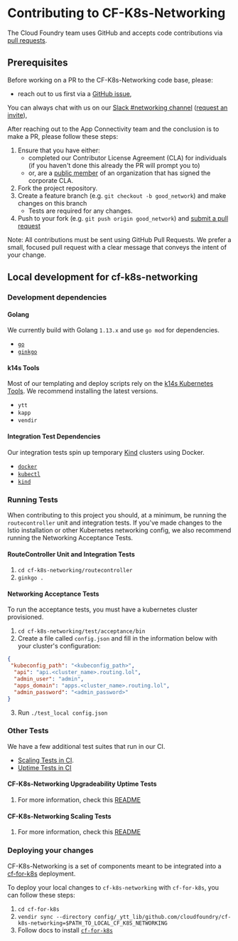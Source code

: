 # Contributing to CF-K8s-Networking

The Cloud Foundry team uses GitHub and accepts code contributions via [pull
requests](https://help.github.com/articles/about-pull-requests/).

## Prerequisites

Before working on a PR to the CF-K8s-Networking code base, please:

  - reach out to us first via a [GitHub issue](https://github.com/cloudfoundry/cf-k8s-networking/issues),

You can always chat with us on our [Slack #networking channel](https://cloudfoundry.slack.com/app_redirect?channel=CFX13JK7B) ([request an invite](http://slack.cloudfoundry.org/)),

After reaching out to the App Connectivity team and the conclusion is to make a PR, please follow these steps:

1. Ensure that you have either:
   * completed our Contributor License Agreement (CLA) for individuals (if you
     haven't done this already the PR will prompt you to)
   * or, are a [public member](https://help.github.com/articles/publicizing-or-hiding-organization-membership/) of an organization
   that has signed the corporate CLA.
1. Fork the project repository.
1. Create a feature branch (e.g. `git checkout -b good_network`) and make changes on this branch
   * Tests are required for any changes.
1. Push to your fork (e.g. `git push origin good_network`) and [submit a pull request](https://help.github.com/articles/creating-a-pull-request)

Note: All contributions must be sent using GitHub Pull Requests.
We prefer a small, focused pull request with a clear message
that conveys the intent of your change.

## Local development for cf-k8s-networking

### Development dependencies

#### Golang
We currently build with Golang `1.13.x` and use `go mod` for dependencies.

* [`go`](https://golang.org/)
* [`ginkgo`](https://github.com/onsi/ginkgo)

#### k14s Tools
Most of our templating and deploy scripts rely on the [k14s Kubernetes Tools](https://k14s.io/). We recommend installing the latest versions.

* `ytt`
* `kapp`
* `vendir`

#### Integration Test Dependencies
Our integration tests spin up temporary
[Kind](https://kubernetes.io/docs/setup/learning-environment/kind/) clusters
using Docker.

* [`docker`](https://docs.docker.com/get-docker/)
* [`kubectl`](https://kubernetes.io/docs/tasks/tools/install-kubectl/)
* [`kind`](https://kind.sigs.k8s.io/docs/user/quick-start/)


### Running Tests
When contributing to this project you should, at a minimum, be running the
`routecontroller` unit and integration tests. If you've made changes to the
Istio installation or other Kubernetes networking config, we also recommend
running the Networking Acceptance Tests.

#### RouteController Unit and Integration Tests
1. `cd cf-k8s-networking/routecontroller`
2. `ginkgo .`

#### Networking Acceptance Tests
To run the acceptance tests, you must have a kubernetes cluster provisioned.
1. `cd cf-k8s-networking/test/acceptance/bin`
2. Create a file called `config.json` and fill in the information below with
   your cluster's configuration:
```json
{
 "kubeconfig_path": "<kubeconfig_path>",
  "api": "api.<cluster_name>.routing.lol",
  "admin_user": "admin",
  "apps_domain": "apps.<cluster_name>.routing.lol",
  "admin_password": "<admin_password>"
}
```
3. Run `./test_local config.json`

### Other Tests
We have a few additional test suites that run in our CI.
* [Scaling Tests in
  CI](https://networking.ci.cf-app.com/teams/cf-k8s/pipelines/scaling).
* [Uptime Tests in
  CI](https://networking.ci.cf-app.com/teams/cf-k8s/pipelines/cf-k8s-upgrade)

#### CF-K8s-Networking Upgradeability Uptime Tests
1. For more information, check this [README](test/uptime/README.md)

#### CF-K8s-Networking Scaling Tests
1. For more information, check this [README](test/scale/README.md)

### Deploying your changes
CF-K8s-Networking is a set of components meant to be integrated into a
[cf-for-k8s](https://github.com/cloudfoundry/cf-for-k8s) deployment.

To deploy your local changes to `cf-k8s-networking` with `cf-for-k8s`, you can
follow these steps:

1. `cd cf-for-k8s`
2. `vendir sync --directory
   config/_ytt_lib/github.com/cloudfoundry/cf-k8s-networking=$PATH_TO_LOCAL_CF_K8S_NETWORKING`
3. Follow docs to install
   [`cf-for-k8s`](https://github.com/cloudfoundry/cf-for-k8s/blob/master/docs/deploy.md)
